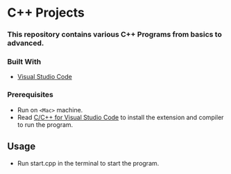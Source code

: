 # C++ Projects

<h3> This repository contains various C++ Programs from basics to advanced. </h3>

### Built With
* [Visual Studio Code](https://code.visualstudio.com/)

### Prerequisites
* Run on `<Mac>` machine.
* Read <a href="https://code.visualstudio.com/docs/languages/cpp" target="_blank">C/C++ for Visual Studio Code</a>
 to install the extension and compiler to run the program.


## Usage
* Run start.cpp in the terminal to start the program.
